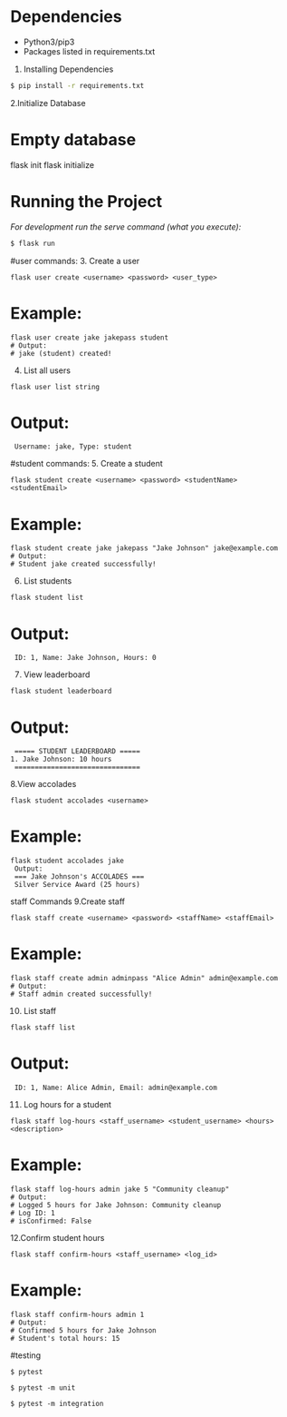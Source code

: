 
# Dependencies
* Python3/pip3
* Packages listed in requirements.txt

1. Installing Dependencies
```bash
$ pip install -r requirements.txt
```

2.Initialize Database
# Empty database
flask init
flask initialize

# Running the Project

_For development run the serve command (what you execute):_
```bash
$ flask run
```
#user commands:
3. Create a user
```
flask user create <username> <password> <user_type>
```
# Example:
```
flask user create jake jakepass student
# Output:
# jake (student) created!
```
4. List all users
```
flask user list string
```
# Output:
```
 Username: jake, Type: student
```

#student commands:
5. Create a student
```
flask student create <username> <password> <studentName> <studentEmail>
```
# Example:
```
flask student create jake jakepass "Jake Johnson" jake@example.com
# Output:
# Student jake created successfully!
```

6. List students
```
flask student list
```
# Output:
```
 ID: 1, Name: Jake Johnson, Hours: 0
```

7. View leaderboard
```
flask student leaderboard
```
# Output:
```
 ===== STUDENT LEADERBOARD =====
1. Jake Johnson: 10 hours
 ===============================
```

8.View accolades
```
flask student accolades <username>
```
# Example:
```
flask student accolades jake
 Output:
 === Jake Johnson's ACCOLADES ===
 Silver Service Award (25 hours)
```
staff Commands
9.Create staff
```
flask staff create <username> <password> <staffName> <staffEmail>
```
# Example:
```
flask staff create admin adminpass "Alice Admin" admin@example.com
# Output:
# Staff admin created successfully!
```

10. List staff
```
flask staff list
```
# Output:
```
 ID: 1, Name: Alice Admin, Email: admin@example.com
```
11. Log hours for a student
```
flask staff log-hours <staff_username> <student_username> <hours> <description>
```
# Example:
```
flask staff log-hours admin jake 5 "Community cleanup"
# Output:
# Logged 5 hours for Jake Johnson: Community cleanup
# Log ID: 1
# isConfirmed: False
```

12.Confirm student hours
```
flask staff confirm-hours <staff_username> <log_id>
```
# Example:
```
flask staff confirm-hours admin 1
# Output:
# Confirmed 5 hours for Jake Johnson
# Student's total hours: 15
```
#testing
```
$ pytest

$ pytest -m unit

$ pytest -m integration
```









